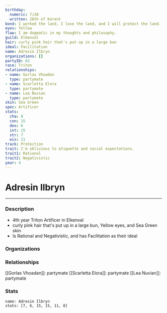 ```yaml
---
birthday:
  numeric: 7/28
  written: 28th of Korent
bond: I worked the land, I love the land, and I will protect the land.
eyes: Yellow
flaw: I am dogmatic in my thoughts and philosophy.
guild: Elkenval
hair: curly pink hair that's put up in a large bun
ideal: Facilitation
name: Adresin Ilbryn
organizations: []
partyID: 62
race: Triton
relationships:
- name: Gorlas Vhoadan
  type: partymate
- name: Scarletta Elora
  type: partymate
- name: Lea Nuvian
  type: partymate
skin: Sea Green
spec: Artificer
stats:
  cha: 8
  con: 15
  dex: 6
  int: 15
  str: 7
  wis: 11
track: Protection
trait: I'm oblivious to etiquette and social expectations.
trait1: Rational
trait2: Negativistic
year: 4
---
```

# Adresin Ilbryn
---
### Description
- 4th year Triton Artificer in Elkenval
- curly pink hair that's put up in a large bun, Yellow eyes, and Sea Green skin
- Is Rational and Negativistic, and has Facilitation as their ideal

### Organizations
### Relationships
[[Gorlas Vhoadan]]: partymate
[[Scarletta Elora]]: partymate
[[Lea Nuvian]]: partymate
### Stats
```statblock
name: Adresin Ilbryn
stats: [7, 6, 15, 15, 11, 8]
```